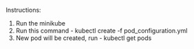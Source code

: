 Instructions:
1. Run the minikube
2. Run this command - kubectl create -f pod_configuration.yml
3. New pod will be created, run - kubectl get pods
